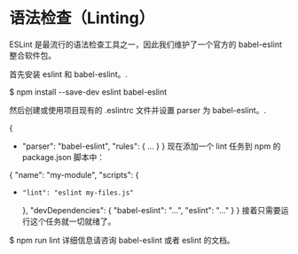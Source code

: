 语法检查（Linting）
============

ESLint 是最流行的语法检查工具之一，因此我们维护了一个官方的 babel-eslint 整合软件包。

首先安装 eslint 和 babel-eslint。.

$ npm install --save-dev eslint babel-eslint

然后创建或使用项目现有的 .eslintrc 文件并设置 parser 为 babel-eslint。.

  {
+   "parser": "babel-eslint",
    "rules": {
      ...
    }
  }
现在添加一个 lint 任务到 npm 的 package.json 脚本中：

  {
    "name": "my-module",
    "scripts": {
+     "lint": "eslint my-files.js"
    },
    "devDependencies": {
      "babel-eslint": "...",
      "eslint": "..."
    }
  }
接着只需要运行这个任务就一切就绪了。

$ npm run lint
详细信息请咨询 babel-eslint 或者 eslint 的文档。